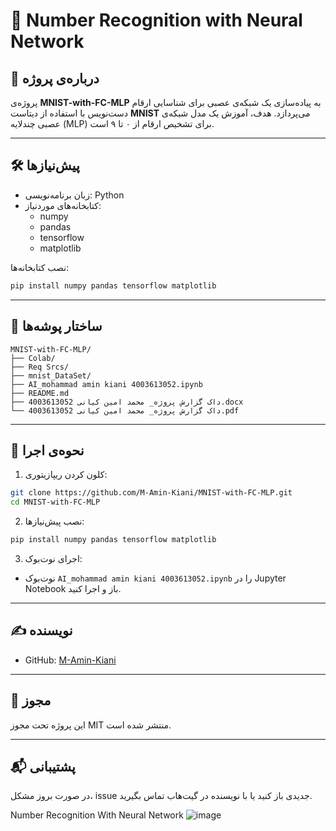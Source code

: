 
# 🔢 Number Recognition with Neural Network

## 📌 درباره‌ی پروژه

پروژه‌ی **MNIST-with-FC-MLP** به پیاده‌سازی یک شبکه‌ی عصبی برای شناسایی ارقام دست‌نویس با استفاده از دیتاست **MNIST** می‌پردازد. هدف، آموزش یک مدل شبکه‌ی عصبی چندلایه (MLP) برای تشخیص ارقام از ۰ تا ۹ است.

---

## 🛠️ پیش‌نیازها

- زبان برنامه‌نویسی: Python
- کتابخانه‌های موردنیاز:
  - numpy
  - pandas
  - tensorflow
  - matplotlib

نصب کتابخانه‌ها:
```bash
pip install numpy pandas tensorflow matplotlib
```

---

## 📂 ساختار پوشه‌ها

```
MNIST-with-FC-MLP/
├── Colab/
├── Req Srcs/
├── mnist_DataSet/
├── AI_mohammad amin kiani 4003613052.ipynb
├── README.md
├── داک گزارش پروژه_ محمد امین کیانی 4003613052.docx
└── داک گزارش پروژه_ محمد امین کیانی 4003613052.pdf
```

---

## 🚀 نحوه‌ی اجرا

1. کلون کردن ریپازیتوری:
```bash
git clone https://github.com/M-Amin-Kiani/MNIST-with-FC-MLP.git
cd MNIST-with-FC-MLP
```

2. نصب پیش‌نیازها:
```bash
pip install numpy pandas tensorflow matplotlib
```

3. اجرای نوت‌بوک:
- نوت‌بوک `AI_mohammad amin kiani 4003613052.ipynb` را در Jupyter Notebook باز و اجرا کنید.

---

## ✍️ نویسنده

- GitHub: [M-Amin-Kiani](https://github.com/M-Amin-Kiani)

---

## 📄 مجوز

این پروژه تحت مجوز MIT منتشر شده است.

---

## 📬 پشتیبانی

در صورت بروز مشکل، issue جدیدی باز کنید یا با نویسنده در گیت‌هاب تماس بگیرید.



Number Recognition With Neural Network
![image](https://github.com/M-Amin-Kiani/MNIST-with-FC-MLP/assets/100538655/7d1d6390-6340-4244-8a47-06ce667c587a)
